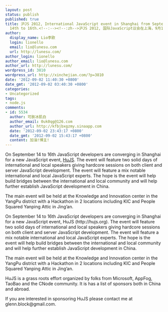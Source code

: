 ```yaml
---
layout: post
status: publish
published: true
title: 沪JS 2012, International JavaScript event in Shanghai from September
  14th to 16th.<!--:--><!--:zh-->沪JS 2012, 国际JavaScript议会在上海，9月14日到16日<!--:-->
author:
  display_name: Lio李欧
  login: lionello
  email: lio@lunesu.com
  url: http://lunesu.com/
author_login: lionello
author_email: lio@lunesu.com
author_url: http://lunesu.com/
wordpress_id: 3810
wordpress_url: http://xinchejian.com/?p=3810
date: '2012-09-02 11:40:30 +0800'
date_gmt: '2012-09-02 03:40:30 +0800'
categories:
- Uncategorized
tags:
- node.js
comments:
- id: 5534
  author: 可肤冰肌白
  author_email: 0uk0qg@126.com
  author_url: http://kfbjbxgzmy.sinaapp.com
  date: '2012-09-02 23:43:17 +0800'
  date_gmt: '2012-09-02 15:43:17 +0800'
  content: 加油!博主!
---
```

<p><!--:en-->On September 14 to 16th JavaScript developers are converging in Shanghai for a new JavaScript event, <a title="沪JS" href="http://hujs.org">HuJS</a>. The event will feature two solid days of international and local speakers giving hardcore sessions on both client and server JavaScript development. The event will feature a mix notable international and local JavaScript experts. The hope is the event will help build bridges between the international and local community and will help further establish JavaScript development in China.</p>
<p>The main event will be held at the Knowledge and Innovation center in the YangPu district with a Hackathon in 2 locations including KIC and People Squared Yanping Attic in Jing&rsquo;an.<!--:--><!--:zh-->
<p>On September 14 to 16th JavaScript developers are converging in Shanghai for a new JavaScript event, HuJS (http://hujs.org). The event will feature two solid days of international and local speakers giving hardcore sessions on both client and server JavaScript development. The event will feature a mix notable international and local JavaScript experts. The hope is the event will help build bridges between the international and local community and will help further establish JavaScript development in China.</p></p>
<p>The main event will be held at the  Knowledge and Innovation center in the YangPu district with a Hackathon in 2 locations including KIC and People Squared Yanping Attic in Jing&rsquo;an.</p></p>
<p>HuJS is a grass roots effort organized by folks from  Microsoft, AppFog,  TaoBao and the CNode community. It is has a list of sponsors both in China and abroad.</p></p>
<p>If you are interested in sponsoring HuJS please contact me at glenn.block@gmail.com.</p><br />
<!--:--></p>

